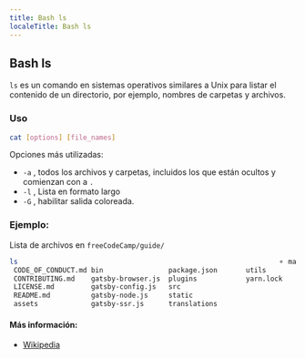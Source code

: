 ```yaml
---
title: Bash ls
localeTitle: Bash ls
---
```

## Bash ls

`ls` es un comando en sistemas operativos similares a Unix para listar el contenido de un directorio, por ejemplo, nombres de carpetas y archivos.

### Uso

```bash
cat [options] [file_names] 
```

Opciones más utilizadas:

*   `-a` , todos los archivos y carpetas, incluidos los que están ocultos y comienzan con a `.`
*   `-l` , Lista en formato largo
*   `-G` , habilitar salida coloreada.

### Ejemplo:

Lista de archivos en `freeCodeCamp/guide/`

```bash
ls                                                                ⚬ master 
 CODE_OF_CONDUCT.md bin                package.json       utils 
 CONTRIBUTING.md    gatsby-browser.js  plugins            yarn.lock 
 LICENSE.md         gatsby-config.js   src 
 README.md          gatsby-node.js     static 
 assets             gatsby-ssr.js      translations 
```

#### Más información:

*   [Wikipedia](https://en.wikipedia.org/wiki/Ls)